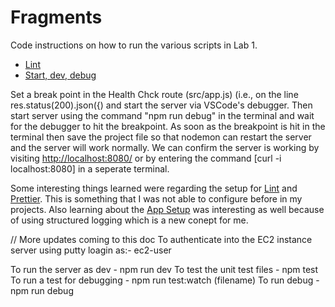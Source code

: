 # Fragments

Code instructions on how to run the various scripts in Lab 1.

- [Lint](https://github.com/humphd/cloud-computing-for-programmers-winter-2024/blob/main/labs/lab-01/README.md#eslint-setup)
- [Start, dev, debug](https://github.com/humphd/cloud-computing-for-programmers-winter-2024/blob/main/labs/lab-01/README.md#express-server-setup)

Set a break point in the Health Chck route (src/app.js) (i.e., on the line res.status(200).json({) and start the server via VSCode's debugger. Then start server using the command "npm run debug" in the terminal and wait for the debugger to hit the breakpoint. As soon as the breakpoint is hit in the terminal then save the project file so that nodemon can restart the server and the server will work normally. We can confirm the server is working by visiting [http://localhost:8080/](http://localhost:8080/) or by entering the command [curl -i localhost:8080] in a seperate terminal.

Some interesting things learned were regarding the setup for [Lint](https://github.com/humphd/cloud-computing-for-programmers-winter-2024/blob/main/labs/lab-01/README.md#eslint-setup) and [Prettier](https://github.com/humphd/cloud-computing-for-programmers-winter-2024/blob/main/labs/lab-01/README.md#prettier-setup). This is something that I was not able to configure before in my projects. Also learning about the [App Setup](https://github.com/humphd/cloud-computing-for-programmers-winter-2024/blob/main/labs/lab-01/README.md#express-app-setup) was interesting as well because of using structured logging which is a new conept for me.

// More updates coming to this doc
To authenticate into the EC2 instance server using putty
loagin as:- ec2-user

To run the server as dev - npm run dev
To test the unit test files - npm test
To run a test for debugging - npm run test:watch (filename)
To run debug - npm run debug
